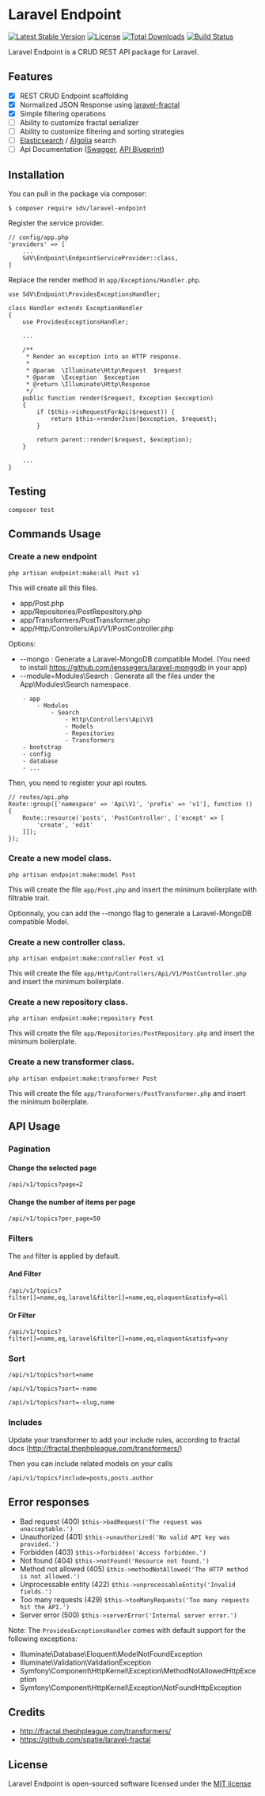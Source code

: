 # Laravel Endpoint

[![Latest Stable Version](https://poser.pugx.org/sdv/laravel-endpoint/v/stable)](https://packagist.org/packages/sdv/laravel-endpoint)
[![License](https://poser.pugx.org/sdv/laravel-endpoint/license)](https://packagist.org/packages/sdv/laravel-endpoint)
[![Total Downloads](https://poser.pugx.org/sdv/laravel-endpoint/downloads)](https://packagist.org/packages/sdv/laravel-endpoint)
[![Build Status](https://travis-ci.org/SDV-Plurimedia/laravel-endpoint.svg?branch=master)](https://travis-ci.org/SDV-Plurimedia/laravel-endpoint)


Laravel Endpoint is a CRUD REST API package for Laravel.

## Features

- [X] REST CRUD Endpoint scaffolding
- [X] Normalized JSON Response using [laravel-fractal](https://github.com/spatie/laravel-fractal)
- [X] Simple filtering operations
- [ ] Ability to customize fractal serializer
- [ ] Ability to customize filtering and sorting strategies
- [ ] [Elasticsearch](https://www.elastic.co/products/elasticsearch) / [Algolia](https://www.algolia.com/) search
- [ ] Api Documentation ([Swagger](http://swagger.io/swagger-ui/), [API Blueprint](https://apiblueprint.org/))

## Installation

You can pull in the package via composer:

```
$ composer require sdv/laravel-endpoint
```

Register the service provider.

```
// config/app.php
'providers' => [
    ...
    SdV\Endpoint\EndpointServiceProvider::class,
]
```

Replace the render method in ```app/Exceptions/Handler.php```.

```
use SdV\Endpoint\ProvidesExceptionsHandler;

class Handler extends ExceptionHandler
{
    use ProvidesExceptionsHandler;

    ...

    /**
     * Render an exception into an HTTP response.
     *
     * @param  \Illuminate\Http\Request  $request
     * @param  \Exception  $exception
     * @return \Illuminate\Http\Response
     */
    public function render($request, Exception $exception)
    {
        if ($this->isRequestForApi($request)) {
            return $this->renderJson($exception, $request);
        }

        return parent::render($request, $exception);
    }

    ...
}
```

## Testing

```
composer test
```

## Commands Usage

### Create a new endpoint

```
php artisan endpoint:make:all Post v1
```

This will create all this files.

- app/Post.php
- app/Repositories/PostRepository.php
- app/Transformers/PostTransformer.php
- app/Http/Controllers/Api/V1/PostController.php

Options:

- --mongo : Generate a Laravel-MongoDB compatible Model. (You need to install https://github.com/jenssegers/laravel-mongodb in your app)
- --module=Modules\\Search : Generate all the files under the App\Modules\Search namespace.

```
    - app
        - Modules
            - Search
                - Http\Controllers\Api\V1
                - Models
                - Repositories
                - Transformers
    - bootstrap
    - config
    - database
    - ...
```

Then, you need to register your api routes.

```
// routes/api.php
Route::group(['namespace' => 'Api\V1', 'prefix' => 'v1'], function () {
    Route::resource('posts', 'PostController', ['except' => [
        'create', 'edit'
    ]]);
});
```

### Create a new model class.

```
php artisan endpoint:make:model Post
```

This will create the file ```app/Post.php``` and insert the minimum boilerplate with filtrable trait.

Optionnaly, you can add the --mongo flag to generate a Laravel-MongoDB compatible Model.

### Create a new controller class.

```
php artisan endpoint:make:controller Post v1
```

This will create the file ```app/Http/Controllers/Api/V1/PostController.php``` and insert the minimum boilerplate.

###  Create a new repository class.

```
php artisan endpoint:make:repository Post
```

This will create the file ```app/Repositories/PostRepository.php``` and insert the minimum boilerplate.

### Create a new transformer class.

```
php artisan endpoint:make:transformer Post
```

This will create the file ```app/Transformers/PostTransformer.php``` and insert the minimum boilerplate.

## API Usage

### Pagination

#### Change the selected page

```
/api/v1/topics?page=2
```

#### Change the number of items per page

```
/api/v1/topics?per_page=50
```

### Filters

The ```and``` filter is applied by default.

#### And Filter

```
/api/v1/topics?filter[]=name,eq,laravel&filter[]=name,eq,eloquent&satisfy=all
```

#### Or Filter

```
/api/v1/topics?filter[]=name,eq,laravel&filter[]=name,eq,eloquent&satisfy=any
```

### Sort

```
/api/v1/topics?sort=name
```

```
/api/v1/topics?sort=-name
```

```
/api/v1/topics?sort=-slug,name
```

### Includes

Update your transformer to add your include rules, according to fractal docs (http://fractal.thephpleague.com/transformers/)

Then you can include related models on your calls

```
/api/v1/topics?include=posts,posts.author
```

## Error responses

- Bad request (400) ```$this->badRequest('The request was unacceptable.')```
- Unauthorized (401) ```$this->unauthorized('No valid API key was provided.')```
- Forbidden (403) ```$this->forbidden('Access forbidden.')```
- Not found (404) ```$this->notFound('Resource not found.')```
- Method not allowed (405) ```$this->methodNotAllowed('The HTTP method is not allowed.')```
- Unprocessable entity (422) ```$this->unprocessableEntity('Invalid fields.')```
- Too many requests (429) ```$this->tooManyRequests('Too many requests hit the API.')```
- Server error (500) ```$this->serverError('Internal server error.')```

Note: The ```ProvidesExceptionsHandler``` comes with default support for the following exceptions:

- Illuminate\Database\Eloquent\ModelNotFoundException
- Illuminate\Validation\ValidationException
- Symfony\Component\HttpKernel\Exception\MethodNotAllowedHttpException
- Symfony\Component\HttpKernel\Exception\NotFoundHttpException

## Credits

- http://fractal.thephpleague.com/transformers/
- https://github.com/spatie/laravel-fractal

## License

Laravel Endpoint is open-sourced software licensed under the [MIT license](http://opensource.org/licenses/MIT)
